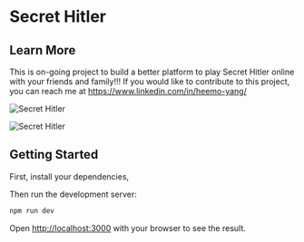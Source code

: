 
# Secret Hitler

## Learn More

This is on-going project to build a better platform to play Secret Hitler online with your friends and family!!!
If you would like to contribute to this project, you can reach me at https://www.linkedin.com/in/heemo-yang/

![Secret Hitler](https://i.imgur.com/GXToKtN.jpg)

![Secret Hitler](https://i.imgur.com/xhbAgBd.jpg)

## Getting Started

First, install your dependencies,

Then run the development server:

```bash
npm run dev
```

Open [http://localhost:3000](http://localhost:3000) with your browser to see the result.



